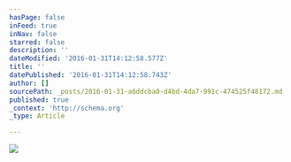 ```yaml
---
hasPage: false
inFeed: true
inNav: false
starred: false
description: ''
dateModified: '2016-01-31T14:12:58.577Z'
title: ''
datePublished: '2016-01-31T14:12:58.743Z'
author: []
sourcePath: _posts/2016-01-31-a6ddcba0-d4bd-4da7-991c-474525f48172.md
published: true
_context: 'http://schema.org'
_type: Article

---
```

![](https://the-grid-user-content.s3-us-west-2.amazonaws.com/bab31822-4d41-43b8-80a0-d3ac31e59e77.jpg)